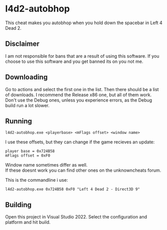 # l4d2-autobhop
 This cheat makes you autobhop when you hold down the spacebar in Left 4 Dead 2.

## Disclaimer
 I am not responsible for bans that are a result of using this software. If you choose to use this software and you get banned its on you not me. 

## Downloading
 Go to actions and select the first one in the list. Then there should be a list of downloads. I recommend the Release x86 one, but all of them work. Don't use the Debug ones, unless you experience errors, as the Debug build run a lot slower.

## Running
 `l4d2-autobhop.exe <playerbase> <mFlags offset> <window name>`
 
 I use these offsets, but they can change if the game recieves an update:
 ```
 player base = 0x724B58
 mFlags offset = 0xF0 
 ```
 Window name sometimes differ as well.  
 If these doesnt work you can find other ones on the unknowncheats forum.
 
 This is the commandline i use:
 
 `l4d2-autobhop.exe 0x724B58 0xF0 "Left 4 Dead 2 - Direct3D 9"`

## Building 
 Open this project in Visual Studio 2022. Select the configuration and platform and hit build.
